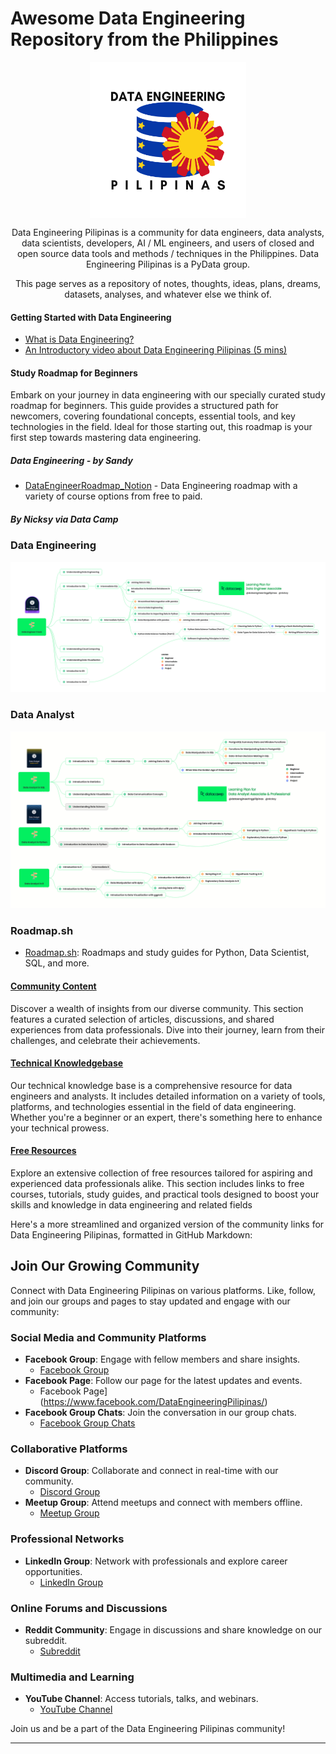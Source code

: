# Awesome Data Engineering Repository from the Philippines

<p align="center">
<img align="center" width="250" height="250" src="assets/DATA%20ENGINEERING%20-1.png">
</p>

<p align="center">
Data Engineering Pilipinas is a community for data engineers, data analysts, data scientists, developers, AI / ML engineers, and users of closed and open source data tools and methods / techniques in the Philippines. Data Engineering Pilipinas is a PyData group.</p>

<p align="center">
This page serves as a repository of notes, thoughts, ideas, plans, dreams, datasets, analyses, and whatever else we think of.
</p>

#### Getting Started with Data Engineering
- <a href="content/data-engineering-101.md">What is Data Engineering?</a>
- <a href="https://youtu.be/XsvrumL0ILc">An Introductory video about Data Engineering Pilipinas (5 mins)</a>

#### Study Roadmap for Beginners
Embark on your journey in data engineering with our specially curated study roadmap for beginners. This guide provides a structured path for newcomers, covering foundational concepts, essential tools, and key technologies in the field. Ideal for those starting out, this roadmap is your first step towards mastering data engineering.

##### Data Engineering - by Sandy
- [DataEngineerRoadmap_Notion](https://shadow-blue-572.notion.site/b880b4ef0b1445aabec127442b97c79f?v=0a45fb3e2b5946d59708797eeea16671) - Data Engineering roadmap with a variety of course options from free to paid.

##### By Nicksy via Data Camp

### Data Engineering
![Data Engineering](assets/DataCamp%20-%20Data%20Engineer%20Track.png)

### Data Analyst
![Data Analyst](assets/DataCamp%20-%20Data%20Analyst%20Associate%20%26%20Professional%20Track.png)

### Roadmap.sh
- [Roadmap.sh](https://roadmap.sh/): Roadmaps and study guides for Python, Data Scientist, SQL, and more.

#### [Community Content](content/)
Discover a wealth of insights from our diverse community. This section features a curated selection of articles, discussions, and shared experiences from data professionals. Dive into their journey, learn from their challenges, and celebrate their achievements.

#### [Technical Knowledgebase](content/technical-knowledgebase.md)
Our technical knowledge base is a comprehensive resource for data engineers and analysts. It includes detailed information on a variety of tools, platforms, and technologies essential in the field of data engineering. Whether you're a beginner or an expert, there's something here to enhance your technical prowess.

#### [Free Resources](content/resources.md)
Explore an extensive collection of free resources tailored for aspiring and experienced data professionals alike. This section includes links to free courses, tutorials, study guides, and practical tools designed to boost your skills and knowledge in data engineering and related fields

Here's a more streamlined and organized version of the community links for Data Engineering Pilipinas, formatted in GitHub Markdown:

## Join Our Growing Community

Connect with Data Engineering Pilipinas on various platforms. Like, follow, and join our groups and pages to stay updated and engage with our community:

### Social Media and Community Platforms
- **Facebook Group**: Engage with fellow members and share insights. 
  - [Facebook Group](https://facebook.com/groups/dataengineeringpilipinas/)
- **Facebook Page**: Follow our page for the latest updates and events.
  - Facebook Page](https://www.facebook.com/DataEngineeringPilipinas/)
- **Facebook Group Chats**: Join the conversation in our group chats.
  - [Facebook Group Chats](https://m.me/cm/AbbnRPVsIMd34APj)

### Collaborative Platforms
- **Discord Group**: Collaborate and connect in real-time with our community.
  - [Discord Group](https://discord.com/invite/buDgydz7J9)
- **Meetup Group**: Attend meetups and connect with members offline.
  - [Meetup Group](https://www.meetup.com/data-engineering-pilipinas/)

### Professional Networks
- **LinkedIn Group**: Network with professionals and explore career opportunities.
  - [LinkedIn Group](https://www.linkedin.com/company/97217550/)

### Online Forums and Discussions
- **Reddit Community**: Engage in discussions and share knowledge on our subreddit.
  - [Subreddit](https://www.reddit.com/r/DataEngineeringPH/)

### Multimedia and Learning
- **YouTube Channel**: Access tutorials, talks, and webinars.
  - [YouTube Channel](https://www.youtube.com/@DataEngineeringPilipinas)

Join us and be a part of the Data Engineering Pilipinas community!

---
